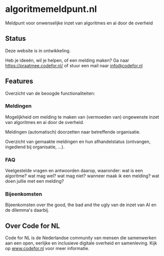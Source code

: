 # algoritmemeldpunt.nl

Meldpunt voor onwenselijke inzet van algoritmes en ai door de overheid

## Status

Deze website is in ontwikkeling.

Heb je ideeën, wil je helpen, of een melding maken? Ga naar https://praatmee.codefor.nl/ of stuur een mail naar info@codefor.nl

## Features

Overzicht van de beoogde functionaliteiten:

### Meldingen

Mogelijkheid om melding te maken van (vermoeden van) ongewenste inzet van algoritmes en ai door de overheid.

Meldingen (automatisch) doorzetten naar betreffende organisatie.

Overzicht van gemaakte meldingen en hun afhandelstatus (ontvangen, ingediend bij organisatie, ...).

### FAQ

Veelgestelde vragen en antwoorden daarop, waaronder: wat is een algoritme? wat mag wel? wat mag niet? wanneer maak ik een melding? wat doen jullie met een melding?

### Bijeenkomsten

Bijeenkomsten over the good, the bad and the ugly van de inzet van AI en de dilemma's daarbij.

## Over Code for NL

Code for NL is de Nederlandse community van mensen die samenwerken aan een open, eerlijke en inclusieve digitale overheid en samenleving. Kijk op www.codefor.nl voor meer informatie.
